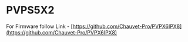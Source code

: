 # PVPS5X2

For Firmware follow Link - [https://github.com/Chauvet-Pro/PVPX6IPX8](https://github.com/Chauvet-Pro/PVPX6IPX8)
